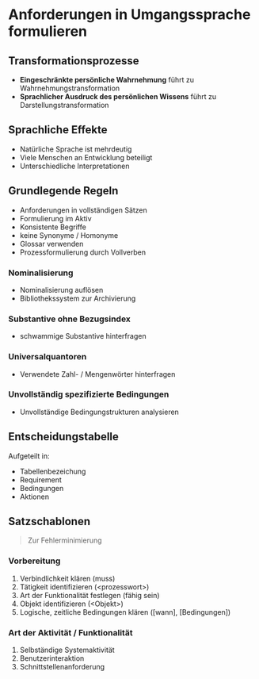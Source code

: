 # Anforderungen in Umgangssprache formulieren

## Transformationsprozesse

* **Eingeschränkte persönliche Wahrnehmung** führt zu Wahrnehmungstransformation
* **Sprachlicher Ausdruck des persönlichen Wissens** führt zu Darstellungstransformation

## Sprachliche Effekte

* Natürliche Sprache ist mehrdeutig
* Viele Menschen an Entwicklung beteiligt
* Unterschiedliche Interpretationen

## Grundlegende Regeln

* Anforderungen in vollständigen Sätzen
* Formulierung im Aktiv
* Konsistente Begriffe
* keine Synonyme / Homonyme
* Glossar verwenden
* Prozessformulierung durch Vollverben

### Nominalisierung

* Nominalisierung auflösen
* Bibliothekssystem zur Archivierung

### Substantive ohne Bezugsindex

* schwammige Substantive hinterfragen

### Universalquantoren

* Verwendete Zahl- / Mengenwörter hinterfragen

### Unvollständig spezifizierte Bedingungen

* Unvollständige Bedingungstrukturen analysieren

## Entscheidungstabelle

Aufgeteilt in: 

* Tabellenbezeichung
* Requirement
* Bedingungen
* Aktionen

## Satzschablonen

> Zur Fehlerminimierung

### Vorbereitung

1. Verbindlichkeit klären (muss)
2. Tätigkeit identifizieren (\<prozesswort\>)
3. Art der Funktionalität festlegen (fähig sein)
4. Objekt identifizieren (\<Objekt\>)
5. Logische, zeitliche Bedingungen klären ([wann], [Bedingungen])

### Art der Aktivität / Funktionalität

1. Selbständige Systemaktivität
2. Benutzerinteraktion
3. Schnittstellenanforderung